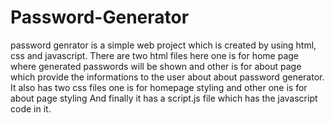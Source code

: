 # Password-Generator
password genrator is a simple web project which is created by using html, css and javascript.
There are two html files here one is for home page where generated passwords will be shown and other is for about page which provide the informations to the user about about password generator.
It also has two css files one is for homepage styling and other one is for about page styling
And finally it has a script.js file which has the javascript code in it.
